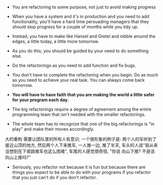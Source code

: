 + You are refactoring to some purpose, not just to avoid making progress

+ When you have a system and it's in production and you need to add functionality, you'll have a hard time persuading managers that they should stop progress for a couple of months while you tidy up.
+ Instead, you have to make like Hansel and Gretel and nibble around the edges, a little today, a little more tomorrow.

+ As you do this, you should be guided by your need to do something else.
+ Do the refactorings as you need to add function and fix bugs.
+ You don't have to complete the refactoring when you begin. Do as much as you need to achieve your real task. You can always come back tomorrow.

+ **You will have to have faith that you are making the world a little safer for your program each day.**

+ The big refactorings require a degree of agreement among the entire programming team that isn't needed with the smaller refactorings.
+ The whole team has to recognize that one of the big refactorings is "in play" and make their moves accordingly.

大的重构 需要让团队里的所有人有意识; 一个很形象的例子是: 两个人的车听到了接近山顶的地方, 然后两个人下来推车, 一人推一边, 推了半天, 车头的人说"我从来没想到在下坡路推车也这么困难", 车尾的人感觉很奇怪, "你说 向山下推? 不是该向山上推吗?"

+ Seriously, you refactor not because it is fun but because there are things you expect to be able to do with your programs if you refactor that you just can't do if you don't refactor.
